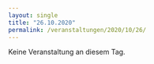 ```yaml
---
layout: single
title: "26.10.2020"
permalink: /veranstaltungen/2020/10/26/
---
```


Keine Veranstaltung an diesem Tag.
